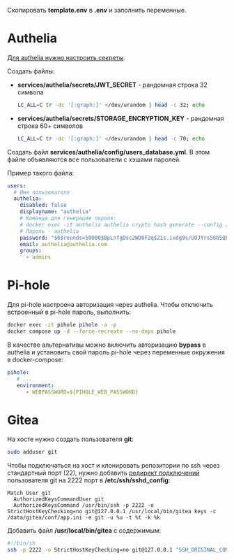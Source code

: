 Скопировать **template.env** в **.env** и заполнить переменные.


# Authelia

[Для authelia нужно настроить секреты](https://www.authelia.com/integration/deployment/docker/#using-secrets).

Создать файлы:

- **services/authelia/secrets/JWT_SECRET** - рандомная строка 32 символа

  ```bash
  LC_ALL=C tr -dc '[:graph:]' </dev/urandom | head -c 32; echo
  ```

- **services/authelia/secrets/STORAGE_ENCRYPTION_KEY** - рандомная строка 60+ символов

  ```bash
  LC_ALL=C tr -dc '[:graph:]' </dev/urandom | head -c 70; echo
  ```

Создать файл **services/authelia/config/users_database.yml**. В этом файле объявляются все
пользователи с хэшами паролей.

Пример такого файла:

```yaml
users:
  # Имя пользователя
  authelia:
    disabled: false
    displayname: "authelia"
    # Команда для генерации пароля:
    # docker exec -it authelia authelia crypto hash generate --config /config/configuration.yaml
    # Пароль - authelia
    password: "$6$rounds=50000$BpLnfgDsc2WD8F2q$Zis.ixdg9s/UOJYrs56b5QEZFiZECu0qZVNsIYxBaNJ7ucIL.nlxVCT5tqh8KHG8X4tlwCFm5r6NTOZZ5qRFN/"
    email: authelia@authelia.com
    groups:
      - admins
```


# Pi-hole

Для pi-hole настроена авторизация через authelia. Чтобы отключить встроенный в pi-hole пароль,
выполнить:

```bash
docker exec -it pihole pihole -a -p
docker compose up -d --force-recreate --no-deps pihole
```

В качестве альтернативы можно включить авторизацию **bypass** в authelia и установить свой
пароль pi-hole через переменные окружения в docker-compose:

```yaml
pihole:
   # ...
   environment:
      - WEBPASSWORD=${PIHOLE_WEB_PASSWORD}
```

# Gitea

На хосте нужно создать пользователя **git**:

```bash
sudo adduser git
```

Чтобы подключаться на хост и клонировать репозитории по ssh через стандартный порт (22), нужно
добавить [редирект подключений](https://docs.gitea.com/installation/install-with-docker#ssh-container-passthrough)
пользователя git на 2222 порт в **/etc/ssh/sshd_config**:

```ssh
Match User git
  AuthorizedKeysCommandUser git
  AuthorizedKeysCommand /usr/bin/ssh -p 2222 -o StrictHostKeyChecking=no git@127.0.0.1 /usr/local/bin/gitea keys -c /data/gitea/conf/app.ini -e git -u %u -t %t -k %k
```

Добавить файл **/usr/local/bin/gitea** с содержимым:

```bash
#!/bin/sh
ssh -p 2222 -o StrictHostKeyChecking=no git@127.0.0.1 "SSH_ORIGINAL_COMMAND=\"$SSH_ORIGINAL_COMMAND\" $0 $@"
```

